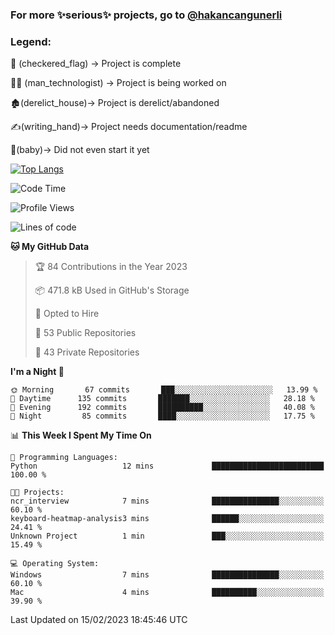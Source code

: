 ### For more ✨serious✨ projects, go to [@hakancangunerli](https://github.com/hakancangunerli)


### Legend:


🏁 (checkered_flag) -> Project is complete

👨‍💻 (man_technologist)   -> Project is being worked on

🏚️(derelict_house)-> Project is derelict/abandoned

✍️(writing_hand)-> Project needs documentation/readme

👶(baby)-> Did not even start it yet

[![Top Langs](https://github-readme-stats.vercel.app/api/top-langs/?username=johngunerli&layout=compact&hide=tex,html,shell,assembly,C&langs_count=6&exclude_repo=2015-csharp)](https://github.com/anuraghazra/github-readme-stats)


<!--START_SECTION:waka-->
![Code Time](http://img.shields.io/badge/Code%20Time-384%20hrs%2037%20mins-blue)

![Profile Views](http://img.shields.io/badge/Profile%20Views-5-blue)

![Lines of code](https://img.shields.io/badge/From%20Hello%20World%20I%27ve%20Written--9%20Thousand%20lines%20of%20code-blue)

**🐱 My GitHub Data** 

> 🏆 84 Contributions in the Year 2023
 > 
> 📦 471.8 kB Used in GitHub's Storage 
 > 
> 💼 Opted to Hire
 > 
> 📜 53 Public Repositories 
 > 
> 🔑 43 Private Repositories  
 > 
**I'm a Night 🦉** 

```text
🌞 Morning       67 commits       ███░░░░░░░░░░░░░░░░░░░░░░   13.99 % 
🌆 Daytime      135 commits       ███████░░░░░░░░░░░░░░░░░░   28.18 % 
🌃 Evening      192 commits       ██████████░░░░░░░░░░░░░░░   40.08 % 
🌙 Night         85 commits       ████░░░░░░░░░░░░░░░░░░░░░   17.75 % 

```


📊 **This Week I Spent My Time On** 

```text
💬 Programming Languages: 
Python                   12 mins             █████████████████████████   100.00 % 

🐱‍💻 Projects: 
ncr_interview            7 mins              ███████████████░░░░░░░░░░   60.10 % 
keyboard-heatmap-analysis3 mins              ██████░░░░░░░░░░░░░░░░░░░   24.41 % 
Unknown Project          1 min               ███░░░░░░░░░░░░░░░░░░░░░░   15.49 % 

💻 Operating System: 
Windows                  7 mins              ███████████████░░░░░░░░░░   60.10 % 
Mac                      4 mins              ██████████░░░░░░░░░░░░░░░   39.90 % 

```


 Last Updated on 15/02/2023 18:45:46 UTC
<!--END_SECTION:waka-->


